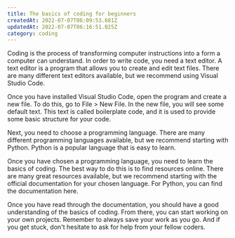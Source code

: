 ```yaml
---
title: The basics of coding for beginners
createdAt: 2022-07-07T06:09:53.681Z
updatedAt: 2022-07-07T06:16:51.025Z
category: coding
---
```


Coding is the process of transforming computer instructions into a form a computer can understand. In order to write code, you need a text editor. A text editor is a program that allows you to create and edit text files. There are many different text editors available, but we recommend using Visual Studio Code.

Once you have installed Visual Studio Code, open the program and create a new file. To do this, go to File > New File. In the new file, you will see some default text. This text is called boilerplate code, and it is used to provide some basic structure for your code.

Next, you need to choose a programming language. There are many different programming languages available, but we recommend starting with Python. Python is a popular language that is easy to learn.

Once you have chosen a programming language, you need to learn the basics of coding. The best way to do this is to find resources online. There are many great resources available, but we recommend starting with the official documentation for your chosen language. For Python, you can find the documentation here.

Once you have read through the documentation, you should have a good understanding of the basics of coding. From there, you can start working on your own projects. Remember to always save your work as you go. And if you get stuck, don't hesitate to ask for help from your fellow coders.
